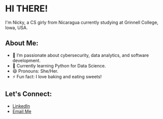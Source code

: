 # HI THERE!  
I'm Nicky, a CS girly from Nicaragua currently studying at Grinnell College, Iowa, USA.

## About Me:
- 👀 I’m passionate about cybersecurity, data analytics, and software development.  
- 🌱 Currently learning Python for Data Science.  
- 😄 Pronouns: She/Her.  
- ⚡ Fun fact: I love baking and eating sweets!  

## Let's Connect:
- [LinkedIn](https://www.linkedin.com/in/nicole-moreno-gonzalez-101105nic) 
- [Email Me](mailto:morenoni@grinnell.edu)

